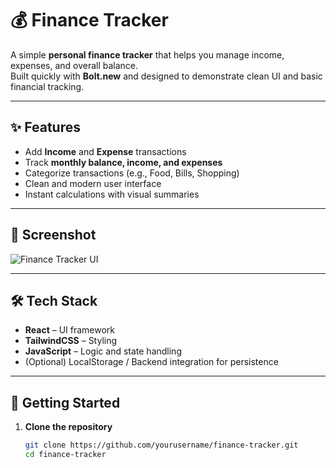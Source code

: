 # 💰 Finance Tracker  

A simple **personal finance tracker** that helps you manage income, expenses, and overall balance.  
Built quickly with **Bolt.new** and designed to demonstrate clean UI and basic financial tracking.  

---

## ✨ Features  
- Add **Income** and **Expense** transactions  
- Track **monthly balance, income, and expenses**  
- Categorize transactions (e.g., Food, Bills, Shopping)  
- Clean and modern user interface  
- Instant calculations with visual summaries  

---

## 📸 Screenshot  
![Finance Tracker UI](./assets/screenshot.png)  

---

## 🛠️ Tech Stack  
- **React** – UI framework  
- **TailwindCSS** – Styling  
- **JavaScript** – Logic and state handling  
- (Optional) LocalStorage / Backend integration for persistence  

---

## 🚀 Getting Started  

1. **Clone the repository**  
   ```bash
   git clone https://github.com/yourusername/finance-tracker.git
   cd finance-tracker
